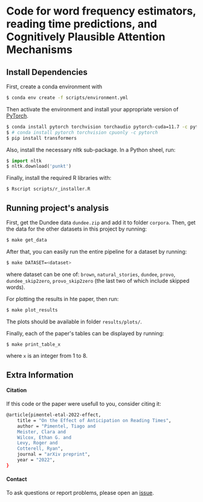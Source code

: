# Code for word frequency estimators, reading time predictions, and Cognitively Plausible Attention Mechanisms

## Install Dependencies

First, create a conda environment with
```bash
$ conda env create -f scripts/environment.yml
```
Then activate the environment and install your appropriate version of [PyTorch](https://pytorch.org/get-started/locally/).
```bash
$ conda install pytorch torchvision torchaudio pytorch-cuda=11.7 -c pytorch -c nvidia
$ # conda install pytorch torchvision cpuonly -c pytorch
$ pip install transformers
```

Also, install the necessary nltk sub-package. In a Python sheel, run:
```python
$ import nltk
$ nltk.download('punkt')
```

Finally, install the required R libraries with:
```bash
$ Rscript scripts/r_installer.R
```

## Running project's analysis

First, get the Dundee data `dundee.zip` and add it to folder `corpora`.
Then, get the data for the other datasets in this project by running:
```bash
$ make get_data
```

After that, you can easily run the entire pipeline for a dataset by running:
```bash
$ make DATASET=<dataset>
```
where dataset can be one of: `brown`, `natural_stories`, `dundee`, `provo`, `dundee_skip2zero`, `provo_skip2zero` (the last two of which include skipped words).

For plotting the results in hte paper, then run:
```bash
$ make plot_results
```
The plots should be available in folder `results/plots/`.

Finally, each of the paper's tables can be displayed by running:
```bash
$ make print_table_x
```
where `x` is an integer from 1 to 8.


## Extra Information

#### Citation

If this code or the paper were usefull to you, consider citing it:


```bash
@article{pimentel-etal-2022-effect,
    title = "On the Effect of Anticipation on Reading Times",
    author = "Pimentel, Tiago and
    Meister, Clara and
    Wilcox, Ethan G. and
    Levy, Roger and
    Cotterell, Ryan",
    journal = "arXiv preprint",
    year = "2022",
}
```


#### Contact

To ask questions or report problems, please open an [issue](https://github.com/rycolab/anticipation-on-reading-times/issues).
